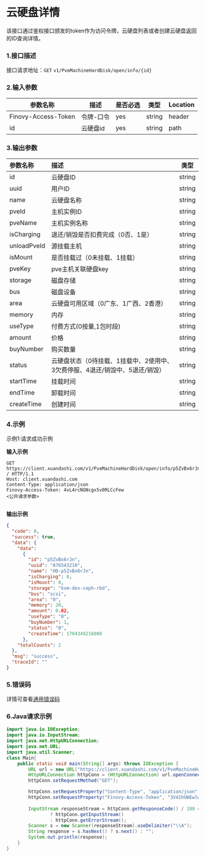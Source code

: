 # 云硬盘详情
该接口通过鉴权接口颁发的token作为访问令牌，云硬盘列表或者创建云硬盘返回的ID查询详情。

### 1.接口描述 
接口请求地址：`GET`   `v1/PveMachineHardDisk/open/info/{id}`

### 2.输入参数

| 参数名称              | 描述    | 是否必选 | 类型     | Location |
|-------------------|-------|------|--------|----------|
| Finovy-Access-Token | 令牌-口令 | yes  | string | header   |
| id                  | 云硬盘id | yes      | string | path     |
### 3.输出参数

| 参数名称 | 描述                            | 类型   |
| :------------------ |:------------------------------| ------ |
| id             | 云硬盘ID                         | string |
| uuid                | 用户ID                          | string |
| name     | 云硬盘名称                         | string |
| pveId  | 主机实例ID                        | string |
| pveName  | 主机实例名称                        | string |
| isCharging  | 退还/销毁是否扣费完成（0否、1是）            | string |
| unloadPveId  | 源挂载主机                         | string |
| isMount  | 是否挂载过（0未挂载、1挂载）               | string |
| pveKey  | pve主机关联硬盘key                  | string |
| storage  | 磁盘存储                          | string |
| bus  | 磁盘设备                          | string |
| area  | 云硬盘可用区域（0广东、1广西、2香港）          | string |
| memory  | 内存                            | string |
| useType  | 付费方式(0按量,1包时段)                | string |
| amount  | 价格                            | string |
| buyNumber  | 购买数量                          | string |
| status  | 云硬盘状态（0待挂载、1挂载中、2使用中、3欠费停服、4退还/销毁中、5退还/销毁） | string |
| startTime  | 挂载时间                          | string |
| endTime  | 卸载时间                          | string |
| createTime  | 创建时间                          | string |



### 4.示例
示例1:请求成功示例

**输入示例**
```text
GET https://client.xuandashi.com/v1/PveMachineHardDisk/open/info/p5ZvBx6rJn / HTTP/1.1
Host: client.xuandashi.com
Content-Type: application/json
Finovy-Access-Token: 4vL4rcNGNcgx5v0RLCcFew
<公共请求参数>


```

**输出示例**

```json
{
  "code": 0,
  "success": true,
  "data": {
    "data": 
      {
        "id": "p5ZvBx6rJn",
        "uuid": "A76543210",
        "name": "HD-p5ZvBx6rJn",
        "isCharging": 0,
        "isMount": 0,
        "storage": "kvm-dev-ceph-rbd",
        "bus": "scsi",
        "area": "0",
        "memory": 20,
        "amount": 0.02,
        "useType": "0",
        "buyNumber": 1,
        "status": "0",
        "createTime": 1704349216000
      },
    "totalCounts": 2
  },
  "msg": "success",
  "traceId": ""
}
```

### 5.错误码
详情可查看[通用错误码](https://finovy-open-api.readthedocs.io/zh_CN/latest/api/common/3.%E9%80%9A%E7%94%A8%E9%94%99%E8%AF%AF%E7%A0%81.html#id3)


### 6.Java请求示例
```java
import java.io.IOException;
import java.io.InputStream;
import java.net.HttpURLConnection;
import java.net.URL;
import java.util.Scanner;
class Main{
    public static void main(String[] args) throws IOException {
        URL url = new URL("https://client.xuandashi.com/v1/PveMachineHardDisk/open/info/p5ZvBx6rJn");
        HttpURLConnection httpConn = (HttpURLConnection) url.openConnection();
        httpConn.setRequestMethod("GET");

        httpConn.setRequestProperty("Content-Type", "application/json");
        httpConn.setRequestProperty("Finovy-Access-Token", "3V41hUWEwlwKH44m7SpJOs");
        
        InputStream responseStream = httpConn.getResponseCode() / 100 == 2
                ? httpConn.getInputStream()
                : httpConn.getErrorStream();
        Scanner s = new Scanner(responseStream).useDelimiter("\\A");
        String response = s.hasNext() ? s.next() : "";
        System.out.println(response);
    }
}
```